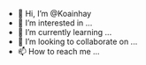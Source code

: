 - 👋 Hi, I’m @Koainhay
- 👀 I’m interested in ...
- 🌱 I’m currently learning ...
- 💞️ I’m looking to collaborate on ...
- 📫 How to reach me ...

<!---
Koainhay/Koainhay is a ✨ special ✨ repository because its `README.md` (this file) appears on your GitHub profile.
You can click the Preview link to take a look at your changes.
--->
